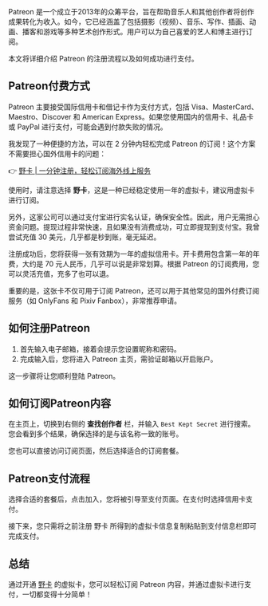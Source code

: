 Patreon 是一个成立于2013年的众筹平台，旨在帮助音乐人和其他创作者将创作成果转化为收入。如今，它已经涵盖了包括摄影（视频）、音乐、写作、插画、动画、播客和游戏等多种艺术创作形式。用户可以为自己喜爱的艺人和博主进行订阅。

本文将详细介绍 Patreon 的注册流程以及如何成功进行支付。

## Patreon付费方式

Patreon 主要接受国际信用卡和借记卡作为支付方式，包括 Visa、MasterCard、Maestro、Discover 和 American Express。如果您使用国内的信用卡、礼品卡或 PayPal 进行支付，可能会遇到付款失败的情况。

我发现了一种便捷的方法，可以在 2 分钟内轻松完成 Patreon 的订阅！这个方案不需要担心国外信用卡的问题：

👉 [野卡 | 一分钟注册，轻松订阅海外线上服务](https://bit.ly/bewildcard)

使用时，请注意选择 **野卡**，这是一种已经稳定使用一年的虚拟卡，建议用虚拟卡进行订阅。

另外，这家公司可以通过支付宝进行实名认证，确保安全性。因此，用户无需担心资金问题。提现过程非常快速，且如果没有消费成功，可立即提现到支付宝。我曾尝试充值 30 美元，几乎都是秒到账，毫无延迟。

注册成功后，您将获得一张有效期为一年的虚拟信用卡。开卡费用包含第一年的年费，大约是 70 元人民币，几乎可以说是非常划算。根据 Patreon 的订阅费用，您可以灵活充值，充多了也可以退。

重要的是，这张卡不仅可用于订阅 Patreon，还可以用于其他常见的国外付费订阅服务（如 OnlyFans 和 Pixiv Fanbox），非常推荐申请。

## 如何注册Patreon

1. 首先输入电子邮箱，接着会提示您设置昵称和密码。
2. 完成输入后，您将进入 Patreon 主页，需验证邮箱以开启账户。

这一步骤将让您顺利登陆 Patreon。

## 如何订阅Patreon内容

在主页上，切换到右侧的 **查找创作者** 栏，并输入 `Best Kept Secret` 进行搜索。您会看到多个结果，确保选择的是与该名称一致的账号。

您也可以直接访问订阅页面，然后选择适合的订阅套餐。

## Patreon支付流程

选择合适的套餐后，点击加入，您将被引导至支付页面。在支付时选择信用卡支付。

接下来，您只需将之前注册 野卡 所得到的虚拟卡信息复制粘贴到支付信息栏即可完成支付。

## 总结

通过开通 [野卡](https://bit.ly/bewildcard) 的虚拟卡，您可以轻松订阅 Patreon 内容，并通过虚拟卡进行支付，一切都变得十分简单！
